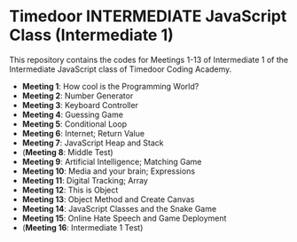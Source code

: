# Timedoor INTERMEDIATE JavaScript Class (Intermediate 1)
This repository contains the codes for Meetings 1-13 of Intermediate 1 of the Intermediate JavaScript class of Timedoor Coding Academy.

* <b>Meeting 1</b>: How cool is the Programming World? <br>
* <b>Meeting 2</b>: Number Generator <br>
* <b>Meeting 3</b>: Keyboard Controller <br>
* <b>Meeting 4</b>: Guessing Game <br>
* <b>Meeting 5</b>: Conditional Loop <br>
* <b>Meeting 6</b>: Internet; Return Value <br>
* <b>Meeting 7</b>: JavaScript Heap and Stack <br>
* (<b>Meeting 8</b>: Middle Test) <br>
* <b>Meeting 9</b>: Artificial Intelligence; Matching Game <br>
* <b>Meeting 10</b>: Media and your brain; Expressions <br>
* <b>Meeting 11</b>: Digital Tracking; Array <br>
* <b>Meeting 12</b>: This is Object <br>
* <b>Meeting 13</b>: Object Method and Create Canvas <br>
* <b>Meeting 14</b>: JavaScript Classes and the Snake Game <br>
* <b>Meeting 15</b>: Online Hate Speech and Game Deployment <br>
* (<b>Meeting 16</b>: Intermediate 1 Test) <br>
